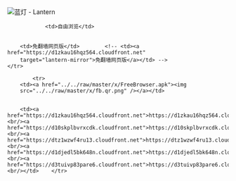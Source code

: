

<img src="../../raw/master/x/8e0a2b81.c82003be.LanternYellow2.png" alt="蓝灯 - Lantern"/>
<table>
    <tr>
                
                <td>自由浏览</td>
        
        
        <td>免翻墙网页版</td>        <!-- <td><a href="https://d1zkau16hqz564.cloudfront.net"
        target="lantern-mirror">免翻墙网页版</a></td> -->
    </tr>
    
            <tr>
        <td><a href="../../raw/master/x/FreeBrowser.apk"><img
        src="../../raw/master/x/fb.qr.png" /></a></td>

        
        <td><a href="https://d1zkau16hqz564.cloudfront.net">https://d1zkau16hqz564.cloudfront.net</a><br/><a href="https://d10skplbvrxcdk.cloudfront.net">https://d10skplbvrxcdk.cloudfront.net</a><br/><a href="https://dtz1wzwf4ru13.cloudfront.net">https://dtz1wzwf4ru13.cloudfront.net</a><br/><a href="https://d1djedl5bk648n.cloudfront.net">https://d1djedl5bk648n.cloudfront.net</a><br/><a href="https://d3tuivp83pare6.cloudfront.net">https://d3tuivp83pare6.cloudfront.net</a><br/></td>    </tr>
</table>
